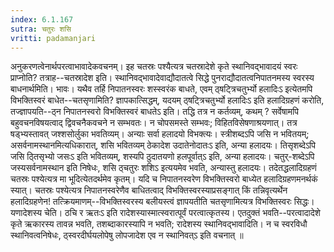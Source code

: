 ```yaml
---
index: 6.1.167
sutra: चतुरः शसि
vritti: padamanjari
---
```


 अनुकरणत्वेनार्थपरत्वाभावादेकवचनम्। इह चतस्रः पश्यैत्यत्र चतस्रादेशे कृते स्थानिवद्भावादयं स्वरः प्राप्नोति? तत्राह--चतस्रादेश इति। स्थानिवद्भावादेवाद्यौदातत्वे सिद्धे पुनराद्यौदातत्वनिपातनमस्य स्वरस्य बाधनार्थमिति। भावः। यथैव तर्हि निपातनस्वरः शस्स्वरंक बाधते, एवम् ठ्षट्त्रिचतुर्भ्यो हलादिःऽ इत्येतमपि विभक्तिस्वरं बाधेत--चतसृणामिति? ज्ञापकात्सिद्धम्, यदयम् ठ्षट्त्रिचतुर्भ्यो हलादिःऽ इति हलादिग्रहणं करोति, तज्ज्ञापयति--ठ्न निपातनस्वरो विभक्तिस्वरं बाधतेऽ इति। तद्धि तत्र न कर्तव्यम्, कथम् ? सर्वेषामपि बहुवचनविषयत्वाद् द्विवचनैकवचने न सम्भवतः। न चोपसमस्ते सम्भवः; विहितविसेषणाश्रयणात्। तत्र षड्भ्यस्तावत् जश्शसोर्लुका भवतिव्यम्। अन्याः सर्वा हलादयो विभक्त्यः। स्त्रीशब्दऽपि जसि न भवितयम्; असर्वनामस्थानमित्यधिकारात्, शसि भवितव्यम् ठेकादेश उदातेनोदातःऽ इति, अन्या हलादयः। तिसृशब्देऽपि जसि ठ्तिसृभ्यो जसःऽ इति भवितव्यम्, शस्यपि ठुदातयणो हलपूर्वात्ऽ इति, अन्या हलादयः। चतुर्-शब्देऽपि जस्यसर्वनामस्थान इति निषेधः, शसि ठ्चतुरः शशिऽ इत्ययमेव भवति, अन्यास्तु हलादयः। तदेतद्धलादिग्रहणं चतस्रः पश्येत्यत्र मा भूदित्येतदर्थमेव कृतम्। यदि च निपातनस्वरेण विभक्तिस्वरो बाध्येत हलादिग्रहणमनर्थकं स्यात्। चतस्रः पश्येत्यत्र निपातनस्वरेणैव बाधितत्वाद् विभक्तिस्वरस्याप्रसङ्गात् किं तन्निवृत्यर्थेन हलादिग्रहणेन! तत्क्रियमाणम्--विभक्तिस्वरस्य बलीयस्त्वं ज्ञापयतीति चतसृणामित्यत्र विभक्तिस्वरः सिद्धः। यणादेशस्य चेति। ठचि र ऋतःऽ इति रादेशस्यास्मात्स्वरात्पूर्वं परत्वात्कृतस्य। एतदुक्तं भवति--परत्वादादेशे कृते ऋकारस्य तावन्न भवति, तशब्दाकारस्यापि न भवति; रादेशस्य स्थानिवद्भावादिति। न च स्वरविधौ स्थानिवत्वनिषेधः, ठ्स्वरदीर्घयलोपेषु लोपजादेश एव न स्थानिवत्ऽ इति वचनात् ॥
